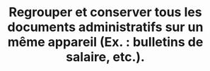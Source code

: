 ---
categories: category-CvbEsDX_JLbVAl6oz7djq
goodPractices:
- good-practice-zgBCBLUvtLtQQOv46xv85
risks:
- 'S’exposer à une suppression ou une perte définitive de documents administratifs
  qu’il est obligatoire de conserver pendant plusieurs années (Ex. : assurance'
- banque
- famille
- impôts
- logement
- travail
- véhicule
- santé
- etc.).
title: 'Regrouper et conserver tous les documents administratifs sur un même appareil
  (Ex. : bulletins de salaire, etc.).'
uuid: vulnerability-zm7zCxVFB8vXZt25Mwlq_
visibleInCms: true
---